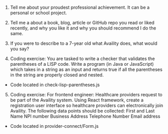 1. Tell me about your proudest professional achievement. It can be a personal or school project.

2. Tell me a about a book, blog, article or GitHub repo you read or liked recently, and why you like it and why you should recommend I do the same.

3. If you were to describe to a 7-year old what Availity does, what would you say?

4. Coding exercise: You are tasked to write a checker that validates the parentheses of a LISP code. Write a program (in Java or JavaScript) which takes in a string as an input and returns true if all the parentheses in the string are properly closed and nested.

- Code located in check-lisp-parentheses.js

5. Coding exercise: For frontend engineer: Healthcare providers request to be part of the Availity system. Using React framework, create a registration user interface so healthcare providers can electronically join Availity. The following data points should be collected:
   First and Last Name
   NPI number
   Business Address
   Telephone Number
   Email address

- Code located in provider-connect/Form.js
